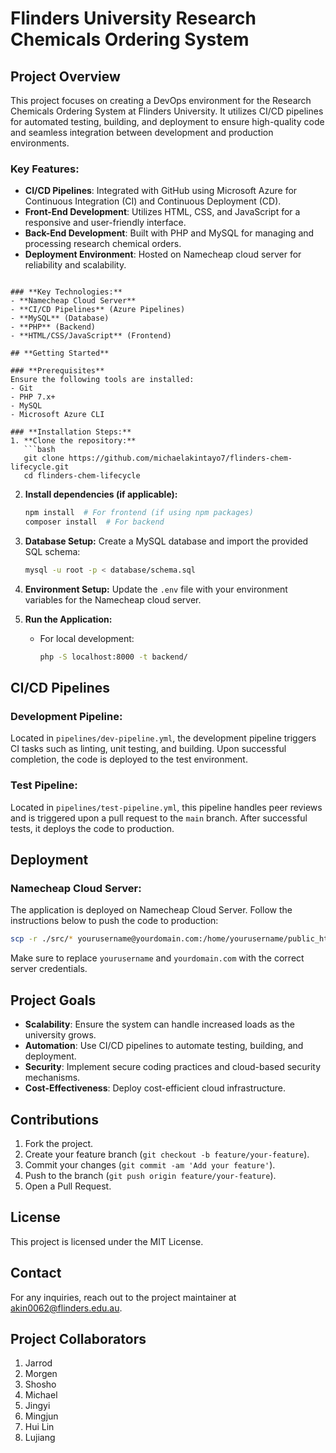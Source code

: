
# **Flinders University Research Chemicals Ordering System**

## **Project Overview**

This project focuses on creating a DevOps environment for the Research Chemicals Ordering System at Flinders University. It utilizes CI/CD pipelines for automated testing, building, and deployment to ensure high-quality code and seamless integration between development and production environments.

### **Key Features:**
- **CI/CD Pipelines**: Integrated with GitHub using Microsoft Azure for Continuous Integration (CI) and Continuous Deployment (CD).
- **Front-End Development**: Utilizes HTML, CSS, and JavaScript for a responsive and user-friendly interface.
- **Back-End Development**: Built with PHP and MySQL for managing and processing research chemical orders.
- **Deployment Environment**: Hosted on Namecheap cloud server for reliability and scalability.

```

### **Key Technologies:**
- **Namecheap Cloud Server**
- **CI/CD Pipelines** (Azure Pipelines)
- **MySQL** (Database)
- **PHP** (Backend)
- **HTML/CSS/JavaScript** (Frontend)

## **Getting Started**

### **Prerequisites**
Ensure the following tools are installed:
- Git
- PHP 7.x+
- MySQL
- Microsoft Azure CLI

### **Installation Steps:**
1. **Clone the repository:**
   ```bash
   git clone https://github.com/michaelakintayo7/flinders-chem-lifecycle.git
   cd flinders-chem-lifecycle
   ```
2. **Install dependencies (if applicable):**
   ```bash
   npm install  # For frontend (if using npm packages)
   composer install  # For backend
   ```

3. **Database Setup:**
   Create a MySQL database and import the provided SQL schema:
   ```bash
   mysql -u root -p < database/schema.sql
   ```

4. **Environment Setup:**
   Update the `.env` file with your environment variables for the Namecheap cloud server.

5. **Run the Application:**
   - For local development:
     ```bash
     php -S localhost:8000 -t backend/
     ```

## **CI/CD Pipelines**

### **Development Pipeline:**
Located in `pipelines/dev-pipeline.yml`, the development pipeline triggers CI tasks such as linting, unit testing, and building. Upon successful completion, the code is deployed to the test environment.

### **Test Pipeline:**
Located in `pipelines/test-pipeline.yml`, this pipeline handles peer reviews and is triggered upon a pull request to the `main` branch. After successful tests, it deploys the code to production.

## **Deployment**

### **Namecheap Cloud Server:**
The application is deployed on Namecheap Cloud Server. Follow the instructions below to push the code to production:
```bash
scp -r ./src/* yourusername@yourdomain.com:/home/yourusername/public_html/
```

Make sure to replace `yourusername` and `yourdomain.com` with the correct server credentials.

## **Project Goals**

- **Scalability**: Ensure the system can handle increased loads as the university grows.
- **Automation**: Use CI/CD pipelines to automate testing, building, and deployment.
- **Security**: Implement secure coding practices and cloud-based security mechanisms.
- **Cost-Effectiveness**: Deploy cost-efficient cloud infrastructure.

## **Contributions**

1. Fork the project.
2. Create your feature branch (`git checkout -b feature/your-feature`).
3. Commit your changes (`git commit -am 'Add your feature'`).
4. Push to the branch (`git push origin feature/your-feature`).
5. Open a Pull Request.

## **License**
This project is licensed under the MIT License.

## **Contact**
For any inquiries, reach out to the project maintainer at akin0062@flinders.edu.au.

## **Project Collaborators**
1. Jarrod
2. Morgen
3. Shosho
4. Michael
5. Jingyi
6. Mingjun
7. Hui Lin
8. Lujiang
